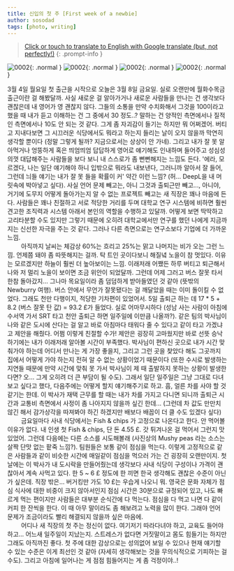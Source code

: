 ```yaml
---
title: 신입의 첫 주 [First week of a newbie]
author: sosodad
tags: [photo, writing]
---
```


> [Click or touch to translate to English with Google translate (but, not perfectly!)](https://jinseuk56-github-io.translate.goog/posts/0002/?_x_tr_sl=ko&_x_tr_tl=en&_x_tr_hl=ko&_x_tr_pto=wapp)
{: .prompt-info }

![0002](https://onedrive.live.com/embed?resid=F96DE3EAE83811FB%2183113&authkey=%21AFzjuL2mKaYkuLs&width=1024){: .normal }
![0002](https://onedrive.live.com/embed?resid=F96DE3EAE83811FB%2183119&authkey=%21AGQGbi2ciNqLLKY&width=1024){: .normal }
![0002](https://onedrive.live.com/embed?resid=F96DE3EAE83811FB%2183116&authkey=%21ACdGVT3FV7wJ3xU&height=1024){: .normal }
![0002](https://onedrive.live.com/embed?resid=F96DE3EAE83811FB%2183112&authkey=%21APrMbCNBkbNFaxg&height=1024){: .normal }

3월 4일 월요일 첫 출근을 시작으로 오늘은 3월 8일 금요일. 실로 오랜만에 월화수목금 출근이란 걸 해봤달까. 사실 새로운 걸 알아가거나 새로운 사람들을 만나는 건 생각보다 괜찮은데 내 영어가 영 괜찮지 않다. 그들의 소통을 만약 수치화해서 그것을 100이라고 했을 때 내가 듣고 이해하는 건 그 중에서 30 정도..? 말하는 건 양적인 측면에서나 질적인 측면에서나 10도 안 되는 것 같다. 그게 좀 자괴감이 들기는 하지만 뭐 어쩌겠어. 버티고 지내다보면 그 시끄러운 식당에서도 뭐라고 하는지 들리는 날이 오지 않을까 막연히 생각할 뿐이다 (정말 그렇게 될까? 지금으로서는 상상이 안 가네). 그리고 내가 잘 못 알아먹거나 엉뚱하게 혹은 띄엄띄엄 답답하게 영어로 얘기해도 인내하며 들어주고 성심성의껏 대답해주는 사람들을 보다 보니 내 스스로가 좀 뻔뻔해지는 느낌도 든다. '에라, 모르겠다, 나는 일단 얘기해야 하니 입밖으로 뭐라도 내보낸다, 그러니까 알아서 잘 들어, 그런데 늬들 얘기는 내가 잘 못 들을 확률이 커' 약간 이런 느낌? (허... DeepL을 내 머릿속에 박아넣고 싶다). 사실 언어 문제 빼고는, 아니 그것과 출퇴근만 빼고..., 아니야, 거기에 도무지 어떻게 돌아가는지 알 수 없는 프로젝트 빼고는 새 직장은 꽤나 마음에 든다. 사람들은 꽤나 친절하고 서로 적당한 거리를 두며 대학교 연구 시스템에 비하면 훨씬 견고한 조직력과 시스템 아래서 본인의 역할을 수행하고 있달까. 어떻게 보면 딱딱하고 고리타분할 수도 있지만 그렇기 때문에 오히려 대학교에서만 연구를 했던 나에게 지금까지는 신선한 자극을 주는 것 같다. 그러나 다른 측면으로는 연구소보다 기업에 더 가까운 느낌.  
&nbsp;&nbsp;&nbsp;&nbsp;&nbsp;&nbsp;&nbsp;&nbsp;아직까지 날씨는 체감상 60%는 흐리고 25%는 맑고 나머지는 비가 오는 그런 느낌. 언제쯤 돼야 좀 따뜻해지는 걸까. 탁 트인 곳이다보니 해질녘 노을이 참 멋있다. 이유는 모르겠지만 하늘이 훨씬 더 높아보이는 느낌. 이래저래 어쨌든 하루 버티고 퇴근해서 나와 저 멀리 노을이 보이면 조금 위안이 되었달까. 그런데 어제 그러고 버스 잘못 타서 한참 돌아갔지... 그나마 목요일이라 좀 덤덤하게 받아들였던 것 같아 (뜻밖의 Newburry 여행). 버스 안에서 무언가 잘못됐다는 걸 깨달았을 때는 이미 돌이킬 수 없었다. 그래도 천만 다행이지, 적당한 기차편이 있었어서. 5일 출퇴근 하는 데 17 * 5 + 8.2 (버스 잘못 탄 값) = 93.2 £가 들었다. 실로 어마무시하다 (성남 사는 사람이 아침에 수서역 가서 SRT 타고 천안 출퇴근 하면 일주일에 이만큼 나올까?). 같은 팀의 박사님이 나와 같은 도시에 산다는 걸 알고 바로 아침마다 태워다 줄 수 있다고 같이 타고 가겠냐고 제안을 해줬다. 어쩜 이렇게 친절할 수가! 제안은 굉장히 고마웠지만 바로 선뜻 승낙하기에는 내가 이래저래 알아볼 시간이 부족했다. 박사님이 편하신 곳으로 내가 시간 맞춰가야 하는데 어디서 만나는 게 가장 좋을지, 그리고 그런 곳을 찾았다 해도 그곳까지 집에서 어떻게 가야 하는지 전혀 알 수 없는 상황이었기 때문이다 (또한 수시로 발생하는 지연들 때문에 만약 시간에 맞춰 못 가서 박사님이 제 때 출발하지 못하는 상황이 발생한다면? 오... 그게 오히려 더 큰 부담이 될 수도). 그래서 일단 일주일은 그냥 그대로 다녀보고 싶다고 했다, 다음주에는 어떻게 할지 얘기해주기로 하고. 흠, 얼른 차를 사야 할 것 같기는 한데. 이 박사가 재택 근무를 할 때는 내가 차를 가지고 다니면 되니까 출퇴근 시간과 교통비 측면에서 사정이 좀 나아지지 않을까 싶긴 한데... (그런데 차 값도 만만치 않긴 해서 감가상각을 따져봐야 하긴 하겠지만 배보다 배꼽이 더 클 수도 있겠다 싶다)  
&nbsp;&nbsp;&nbsp;&nbsp;&nbsp;&nbsp;&nbsp;&nbsp;금요일마다 사내 식당에서는 Fish & chips 가 고정으로 나온다고 한다. 안 먹어볼 이유가 없다. 내 인생 첫 Fish & chips, 단 돈 4.55 £. 갓 튀겨나온 걸 먹어서 그런지 맛있었어. 그런데 다음에는 다른 소스를 시도해볼래 (사진상의 Mushy peas 라는 소스는 살짝 단맛 없는 팥죽 느낌?). 팀원들은 보통 같이 점심을 먹는다. 이렇게 고정적으로 같은 사람들과 같이 비슷한 시간에 매일같이 점심을 먹으러 가는 건 굉장히 오랜만이지. 첫날에는 이 박사가 내 도시락을 만들어줬는데 생각보다 사내 식당이 구성이나 가격이 괜찮아서 계속 사먹고 있다. 한 5 ~ 6 £ 정도에 한 끼면 한국 생각해도 괜찮은 수준이 아닌가 싶은데. 직장 밖은... 버거킹만 가도 10 £는 우습게 나오니 뭐. 영국은 문화 자체가 점심 식사에 대한 비중이 크지 않아서인지 점심 시간은 30분으로 규정되어 있고, 나도 빠르게 먹는 편이지만 사람들은 대부분 순식간에 다 먹는다. 점심을 다 먹고 나면 다 같이 커피 한 잔씩을 한다. 이 때 아무 말이라도 좀 해보려고 노력을 많이 한다. 그래야 언어 문제가 조금이라도 빨리 해결되지 않을까 싶은 마음에.  
&nbsp;&nbsp;&nbsp;&nbsp;&nbsp;&nbsp;&nbsp;&nbsp;어디나 새 직장의 첫 주는 정신이 없다. 여기저기 따라다녀야 하고, 교육도 들어야 하고... 어느새 일주일이 지났는지. 스트레스가 없다면 거짓말이고 몸도 힘들기는 하지만 그래도 아직까진 좋다. 첫 주에 대한 감상으로는 성의없어 보일 수 있으나 현재 얘기할 수 있는 수준은 이게 최선인 것 같아 (자세히 생각해보는 것을 무의식적으로 기피하는 걸 수도). 그리고 아침에 일어나는 게 점점 힘들어지는 게 좀 걱정이야..!